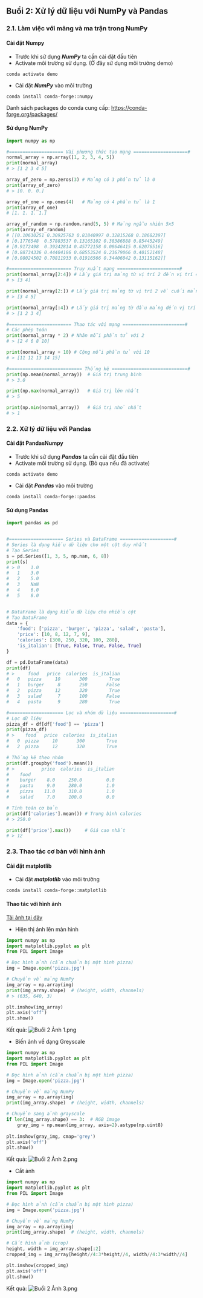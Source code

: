 ## Buổi 2: Xử lý dữ liệu với NumPy và Pandas

### 2.1. Làm việc với mảng và ma trận trong NumPy

#### Cài đặt Numpy

- Trước khi sử dụng _**NumPy**_ ta cần cài đặt đầu tiên
- Activate môi trường sử dụng. (Ở đây sử dụng môi trường demo)

```
conda activate demo
```

- Cài đặt _**NumPy**_ vào môi trường

```
conda install conda-forge::numpy
```

Danh sách packages do conda cung cấp: https://conda-forge.org/packages/

#### Sử dụng NumPy

```python
import numpy as np

#==================== Vài phương thức tạo mạng ====================#
normal_array = np.array([1, 2, 3, 4, 5])
print(normal_array)
# > [1 2 3 4 5]

array_of_zero = np.zeros(3) # Mảng có 3 phần tử là 0
print(array_of_zero)
# > [0. 0. 0.]

array_of_one = np.ones(4)   # Mảng có 4 phần tử là 1
print(array_of_one)
# [1. 1. 1. 1.]

array_of_random = np.random.rand(5, 5) # Mảng ngẫu nhiên 5x5
print(array_of_random)
# [[0.10630251 0.30925763 0.81840997 0.32815268 0.18682397]
# [0.1776548  0.57883537 0.13165102 0.38386888 0.85445249]
# [0.9172498  0.39242814 0.45772158 0.08646415 0.62076516]
# [0.88734336 0.44404186 0.68553524 0.23679066 0.40152148]
# [0.08024502 0.70811933 0.01916566 0.34406042 0.13115162]]

#======================= Truy xuất mạng =======================#
print(normal_array[2:4]) # Lấy giá trị mảng từ vị trí 2 đến vị trí 4 trong mảng
# > [3 4]

print(normal_array[2:]) # Lấy giá trị mảng từ vị trí 2 về cuối mảng
# > [3 4 5]

print(normal_array[:4]) # Lấy giá trị mảng từ đầu mảng đến vị trí 4 trong mảng
# > [1 2 3 4]

#======================= Thao tác với mạng =======================#
# Các phép toán
print(normal_array * 2) # Nhân mỗi phần tử với 2
# > [2 4 6 8 10]

print(normal_array + 10) # Cộng mỗi phần tử với 10
# > [11 12 13 14 15]

#=========================== Thống kê ============================#
print(np.mean(normal_array))  # Giá trị trung bình
# > 3.0

print(np.max(normal_array))   # Giá trị lớn nhất
# > 5

print(np.min(normal_array))   # Giá trị nhỏ nhất
# > 1
```

### 2.2. Xử lý dữ liệu với Pandas

#### Cài đặt PandasNumpy

- Trước khi sử dụng _**Pandas**_ ta cần cài đặt đầu tiên
- Activate môi trường sử dụng. (Bỏ qua nếu đã activate)

```
conda activate demo
```

- Cài đặt _**Pandas**_ vào môi trường

```
conda install conda-forge::pandas
```

#### Sử dụng Pandas

```python
import pandas as pd


#==================== Series và DataFrame ====================#
# Series là dạng kiểu dữ liệu cho một cột duy nhất
# Tạo Series
s = pd.Series([1, 3, 5, np.nan, 6, 8])
print(s)
# > 0    1.0
#   1    3.0
#   2    5.0
#   3    NaN
#   4    6.0
#   5    8.0


# DataFrame là dạng kiểu dữ liệu cho nhiều cột
# Tạo DataFrame
data = {
	'food': ['pizza', 'burger', 'pizza', 'salad', 'pasta'],
	'price': [10, 8, 12, 7, 9],
	'calories': [300, 250, 320, 100, 280],
	'is_italian': [True, False, True, False, True]
}

df = pd.DataFrame(data)
print(df)
# >     food   price  calories  is_italian
#   0   pizza     10       300        True
#   1   burger     8       250       False
#   2   pizza     12       320        True
#   3   salad      7       100       False
#   4   pasta      9       280        True

#==================== Lọc và nhóm dữ liệu ====================#
# Lọc dữ liệu
pizza_df = df[df['food'] == 'pizza']
print(pizza_df)
# >    food   price  calories  is_italian
#   0  pizza     10       300        True
#   2  pizza     12       320        True

# Thống kê theo nhóm
print(df.groupby('food').mean())
# >          price  calories  is_italian
#    food
#    burger    8.0     250.0         0.0
#    pasta     9.0     280.0         1.0
#    pizza    11.0     310.0         1.0
#    salad     7.0     100.0         0.0

# Tính toán cơ bản
print(df['calories'].mean()) # Trung bình calories
# > 250.0

print(df['price'].max())     # Giá cao nhất
# > 12
```

### 2.3. Thao tác cơ bản với hình ảnh

#### Cài đặt matplotlib

- Cài đặt _**matplotlib**_ vào môi trường

```
conda install conda-forge::matplotlib
```

#### Thao tác với hình ảnh

[Tải ảnh tại đây](https://github.com/GoldenFealla/TrainPython/blob/master/pizza.jpg)

- Hiện thị ảnh lên màn hình

```python
import numpy as np
import matplotlib.pyplot as plt
from PIL import Image

# Đọc hình ảnh (cần chuẩn bị một hình pizza)
img = Image.open('pizza.jpg')

# Chuyển về mảng NumPy
img_array = np.array(img)
print(img_array.shape)  # (height, width, channels)
# > (635, 640, 3)

plt.imshow(img_array)
plt.axis('off')
plt.show()
```

Kết quả:
![Buổi 2 Ảnh 1.png](Buổi%202%20Ảnh%201.png)

- Biến ảnh về dạng Greyscale

```python
import numpy as np
import matplotlib.pyplot as plt
from PIL import Image

# Đọc hình ảnh (cần chuẩn bị một hình pizza)
img = Image.open('pizza.jpg')

# Chuyển về mảng NumPy
img_array = np.array(img)
print(img_array.shape)  # (height, width, channels)

# Chuyển sang ảnh grayscale
if len(img_array.shape) == 3:  # RGB image
    gray_img = np.mean(img_array, axis=2).astype(np.uint8)
   
plt.imshow(gray_img, cmap='grey')
plt.axis('off')
plt.show()
```

Kết quả:
![Buổi 2 Ảnh 2.png](Buổi%202%20Ảnh%202.png)

- Cắt ảnh

```python
import numpy as np
import matplotlib.pyplot as plt
from PIL import Image

# Đọc hình ảnh (cần chuẩn bị một hình pizza)
img = Image.open('pizza.jpg')

# Chuyển về mảng NumPy
img_array = np.array(img)
print(img_array.shape)  # (height, width, channels)

# Cắt hình ảnh (crop)
height, width = img_array.shape[:2]
cropped_img = img_array[height//4:3*height//4, width//4:3*width//4]

plt.imshow(cropped_img)
plt.axis('off')
plt.show()
```

Kết quả:
![Buổi 2 Ảnh 3.png](Buổi%202%20Ảnh%203.png)
